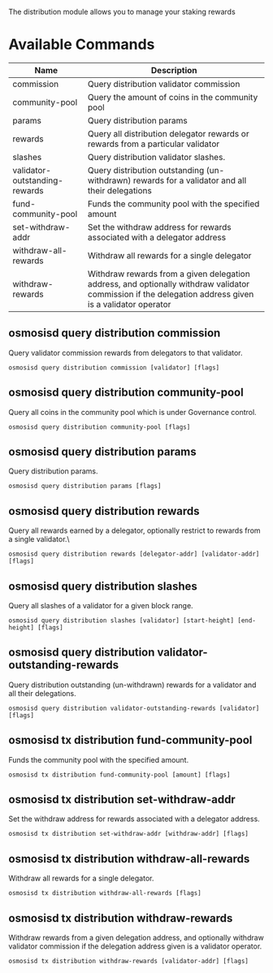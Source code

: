 The distribution module allows you to manage your staking rewards

# Available Commands

| Name                          | Description                                                                                                                                            |
| ----------------------------- | ------------------------------------------------------------------------------------------------------------------------------------------------------ |
| commission                    | Query distribution validator commission                                                                                                                |
| community-pool                | Query the amount of coins in the community pool                                                                                                        |
| params                        | Query distribution params                                                                                                                              |
| rewards                       | Query all distribution delegator rewards or rewards from a particular validator                                                                        |
| slashes                       | Query distribution validator slashes.                                                                                                                  |
| validator-outstanding-rewards | Query distribution outstanding (un-withdrawn) rewards for a validator and all their delegations                                                        |
| fund-community-pool           | Funds the community pool with the specified amount                                                                                                     |
| set-withdraw-addr             | Set the withdraw address for rewards associated with a delegator address                                                                               |
| withdraw-all-rewards          | Withdraw all rewards for a single delegator                                                                                                            |
| withdraw-rewards              | Withdraw rewards from a given delegation address, and optionally withdraw validator commission if the delegation address given is a validator operator |

## osmosisd query distribution commission

Query validator commission rewards from delegators to that validator.

```
osmosisd query distribution commission [validator] [flags]
```

## osmosisd query distribution community-pool

Query all coins in the community pool which is under Governance control.

```
osmosisd query distribution community-pool [flags]
```

## osmosisd query distribution params

Query distribution params.

```
osmosisd query distribution params [flags]
```

## osmosisd query distribution rewards

Query all rewards earned by a delegator, optionally restrict to rewards from a single validator.\\

```
osmosisd query distribution rewards [delegator-addr] [validator-addr] [flags]
```

## osmosisd query distribution slashes

Query all slashes of a validator for a given block range.

```
osmosisd query distribution slashes [validator] [start-height] [end-height] [flags]
```

## osmosisd query distribution validator-outstanding-rewards

Query distribution outstanding (un-withdrawn) rewards for a validator and all their delegations.

```
osmosisd query distribution validator-outstanding-rewards [validator] [flags]
```

## osmosisd tx distribution fund-community-pool

Funds the community pool with the specified amount.

```
osmosisd tx distribution fund-community-pool [amount] [flags]
```

## osmosisd tx distribution set-withdraw-addr

Set the withdraw address for rewards associated with a delegator address.

```
osmosisd tx distribution set-withdraw-addr [withdraw-addr] [flags]
```

## osmosisd tx distribution withdraw-all-rewards

Withdraw all rewards for a single delegator.

```
osmosisd tx distribution withdraw-all-rewards [flags]
```

## osmosisd tx distribution withdraw-rewards

Withdraw rewards from a given delegation address, and optionally withdraw validator commission if the delegation address given is a validator operator.

```
osmosisd tx distribution withdraw-rewards [validator-addr] [flags]
```

<br>
